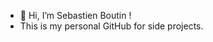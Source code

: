 - 👋 Hi, I’m Sebastien Boutin !
- This is my personal GitHub for side projects.

<!---
sboutin44/sboutin44 is a ✨ special ✨ repository because its `README.md` (this file) appears on your GitHub profile.
You can click the Preview link to take a look at your changes.
--->
